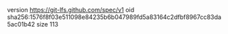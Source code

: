 version https://git-lfs.github.com/spec/v1
oid sha256:1576f8f03e511098e84235b6b047989fd5a83164c2dfbf8967cc83da5ac01b42
size 113
